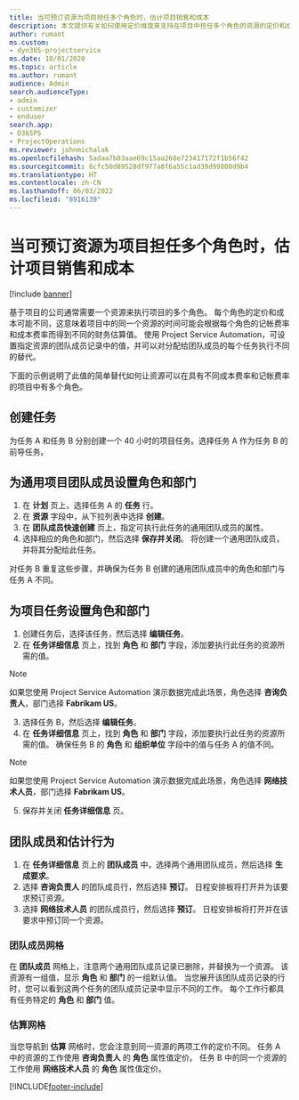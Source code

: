 ```yaml
---
title: 当可预订资源为项目担任多个角色时，估计项目销售和成本
description: 本文提供有关如何使用定价维度来支持在项目中担任多个角色的资源的定价和成本核算的信息。
author: rumant
ms.custom:
- dyn365-projectservice
ms.date: 10/01/2020
ms.topic: article
ms.author: rumant
audience: Admin
search.audienceType:
- admin
- customizer
- enduser
search.app:
- D365PS
- ProjectOperations
ms.reviewer: johnmichalak
ms.openlocfilehash: 5adaa7b83aae69c15aa268e723417172f1b56f42
ms.sourcegitcommit: 6cfc50d89528df977a8f6a55c1ad39d99800d9b4
ms.translationtype: HT
ms.contentlocale: zh-CN
ms.lasthandoff: 06/03/2022
ms.locfileid: "8916139"
---
```

# <a name="estimate-project-sales-and-costs-when-a-bookable-resource-fills-multiple-roles-for-a-project"></a>当可预订资源为项目担任多个角色时，估计项目销售和成本 

[!include [banner](../includes/psa-now-project-operations.md)]

基于项目的公司通常需要一个资源来执行项目的多个角色。 每个角色的定价和成本可能不同，这意味着项目中的同一个资源的时间可能会根据每个角色的记帐费率和成本费率而得到不同的财务估算值。 使用 Project Service Automation，可设置指定资源的团队成员记录中的值，并可以对分配给团队成员的每个任务执行不同的替代。

下面的示例说明了此值的简单替代如何让资源可以在具有不同成本费率和记帐费率的项目中有多个角色。

## <a name="create-tasks"></a>创建任务
为任务 A 和任务 B 分别创建一个 40 小时的项目任务。选择任务 A 作为任务 B 的前导任务。

## <a name="set-up-role-and-organization-unit-for-a-generic-project-team-member"></a>为通用项目团队成员设置角色和部门

1. 在 **计划** 页上，选择任务 A 的 **任务** 行。 
2. 在 **资源** 字段中，从下拉列表中选择 **创建**。
3. 在 **团队成员快速创建** 页上，指定可执行此任务的通用团队成员的属性。
4. 选择相应的角色和部门，然后选择 **保存并关闭**。 将创建一个通用团队成员，并将其分配给此任务。 

对任务 B 重复这些步骤，并确保为任务 B 创建的通用团队成员中的角色和部门与任务 A 不同。 

## <a name="set-up-role-and-organization-unit-for-a-project-task"></a>为项目任务设置角色和部门

1. 创建任务后，选择该任务，然后选择 **编辑任务**。
2. 在 **任务详细信息** 页上，找到 **角色** 和 **部门** 字段，添加要执行此任务的资源所需的值。 

  > [!NOTE]
  > 如果您使用 Project Service Automation 演示数据完成此场景，角色选择 **咨询负责人**，部门选择 **Fabrikam US**。

3. 选择任务 B，然后选择 **编辑任务**。
4. 在 **任务详细信息** 页上，找到 **角色** 和 **部门** 字段，添加要执行此任务的资源所需的值。 确保任务 B 的 **角色** 和 **组织单位** 字段中的值与任务 A 的值不同。 

  > [!NOTE]
  > 如果您使用 Project Service Automation 演示数据完成此场景，角色选择 **网络技术人员**，部门选择 **Fabrikam US**。

5. 保存并关闭 **任务详细信息** 页。 

## <a name="team-member-and-estimates-behavior"></a>团队成员和估计行为 

1. 在 **任务详细信息** 页上的 **团队成员** 中，选择两个通用团队成员，然后选择 **生成要求**。 
2. 选择 **咨询负责人** 的团队成员行，然后选择 **预订**。 日程安排板将打开并为该要求预订资源。
3. 选择 **网络技术人员** 的团队成员行，然后选择 **预订**。 日程安排板将打开并在该要求中预订同一个资源。

### <a name="team-member-grid"></a>团队成员网格 
在 **团队成员** 网格上，注意两个通用团队成员记录已删除，并替换为一个资源。 该资源有一组值，显示 **角色** 和 **部门** 的一组默认值。
当您展开该团队成员记录的行时，您可以看到这两个任务的团队成员记录中显示不同的工作。 每个工作行都具有任务特定的 **角色** 和 **部门** 值。 

### <a name="estimates-grid"></a>估算网格 
当您导航到 **估算** 网格时，您会注意到同一资源的两项工作的定价不同。
任务 A 中的资源的工作使用 **咨询负责人** 的 **角色** 属性值定价。 任务 B 中的同一个资源的工作使用 **网络技术人员** 的 **角色** 属性值定价。



[!INCLUDE[footer-include](../includes/footer-banner.md)]
